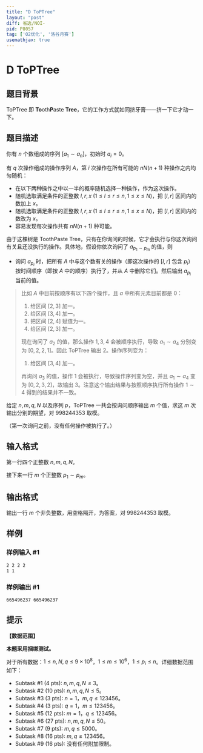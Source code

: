 ```yaml
---
title: "D ToPTree"
layout: "post"
diff: 省选/NOI-
pid: P8057
tag: ['O2优化', '洛谷月赛']
usemathjax: true
---
```


# D ToPTree
## 题目背景

ToPTree 即 **To**oth**P**aste **Tree**，它的工作方式就如同挤牙膏——挤一下它才动一下。
## 题目描述

你有 $n$ 个数组成的序列 $[a_1\sim a_n]$，初始时 $a_i=0$。

有 $q$ 次操作组成的操作序列 $A$，第 $i$ 次操作在所有可能的 $nN(n+1)$ 种操作之内均匀随机：

- 在以下两种操作之中以一半的概率随机选择一种操作，作为这次操作。
- 随机选取满足条件的正整数 $l,r,x\ (1\le l\le r\le n,1\le x\le N)$，把 $[l,r]$ 区间内的数加上 $x$。
- 随机选取满足条件的正整数 $l,r,x\ (1\le l\le r\le n,1\le x\le N)$，把 $[l,r]$ 区间内的数改为 $x$。
- 容易发现每次操作共有 $nN(n+1)$ 种可能。

由于这棵树是 ToothPaste Tree，只有在你询问的时候，它才会执行与你这次询问有关且还没执行的操作。具体地，假设你依次询问了 $a_{p_1\sim p_m}$ 的值，则

- 询问 $a_{p_i}$ 时，把所有 $A$ 中与这个数有关的操作（即这次操作的 $[l,r]$ 包含 $p_i$）按时间顺序（即按 $A$ 中的顺序）执行了，并从 $A$ 中删除它们。然后输出 $a_{p_i}$ 当前的值。

> 比如 $A$ 中目前按顺序有以下四个操作，且 $a$ 中所有元素目前都是 $0$：
> 
> 1. 给区间 $[2,3]$ 加一。
> 2. 给区间 $[3,4]$ 加一。
> 3. 把区间 $[2,4]$ 赋值为一。
> 4. 给区间 $[2,3]$ 加一。
> 
> 现在询问了 $a_2$ 的值，那么操作 $1,3,4$ 会被顺序执行，导致 $a_1\sim a_4$ 分别变为 $[0,2,2,1]$。因此 ToPTree 输出 $2$。操作序列变为：
> 
> 1. 给区间 $[3,4]$ 加一。
> 
> 再询问 $a_3$ 的值，操作 $1$ 会被执行，导致操作序列变为空，并且 $a_1\sim a_4$ 变为 $[0,2,3,2]$，故输出 $3$。注意这个输出结果与按照顺序执行所有操作 $1\sim 4$ 得到的结果并不一致。

给定 $n,m,q,N$ 以及序列 $p$，ToPTree 一共会按询问顺序输出 $m$ 个值，求这 $m$ 次输出分别的期望，对 $998244353$ 取模。

（第一次询问之前，没有任何操作被执行了。）


## 输入格式

第一行四个正整数 $n,m,q,N$。

接下来一行 $m$ 个正整数 $p_1\sim p_m$。
## 输出格式

输出一行 $m$ 个非负整数，用空格隔开，为答案，对 $998244353$ 取模。
## 样例

### 样例输入 #1
```
2 2 2 2
1 1
```
### 样例输出 #1
```
665496237 665496237
```
## 提示

**【数据范围】**

**本题采用捆绑测试。**

对于所有数据：$1\le n,N,q\le 9\times 10^8$，$1\le m\le 10^6$，$1\le p_i\le n$。详细数据范围如下：

- Subtask #1 (4 pts): $n,m,q,N\le 3$。
- Subtask #2 (10 pts): $n,m,q,N\le 5$。
- Subtask #3 (3 pts): $n=1$，$m,q\le 123456$。
- Subtask #4 (3 pts): $q=1$，$m\le 123456$。
- Subtask #5 (12 pts): $m=1$，$q\le 123456$。
- Subtask #6 (27 pts): $n,m,q,N\le 50$。
- Subtask #7 (9 pts): $m,q\le 5000$。
- Subtask #8 (16 pts): $m,q\le 123456$。
- Subtask #9 (16 pts): 没有任何附加限制。

